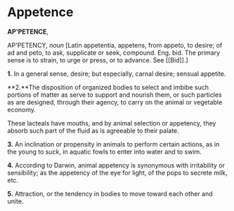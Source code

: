 # Appetence

**AP'PETENCE**,

AP'PETENCY, _noun_ \[Latin appetentia, appetens, from appeto, to desire; of ad and peto, to ask, supplicate or seek, compound. Eng. bid. The primary sense is to strain, to urge or press, or to advance. See [[Bid]].\]

**1.** In a general sense, desire; but especially, carnal desire; sensual appetite.

**2.**The disposition of organized bodies to select and imbibe such portions of matter as serve to support and nourish them, or such particles as are designed, through their agency, to carry on the animal or vegetable economy.

These lacteals have mouths, and by animal selection or appetency, they absorb such part of the fluid as is agreeable to their palate.

**3.** An inclination or propensity in animals to perform certain actions, as in the young to suck, in aquatic fowls to enter into water and to swim.

**4.** According to Darwin, animal appetency is synonymous with irritability or sensibility; as the appetency of the eye for light, of the pops to secrete milk, etc.

**5.** Attraction, or the tendency in bodies to move toward each other and unite.